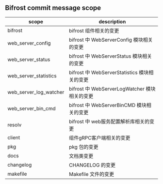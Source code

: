 ## Bifrost commit message scope

| scope                  | description                           |
|------------------------|---------------------------------------|
| bifrost                | bifrost 组件相关的变更                       |
| web_server_config      | bifrost 中 WebServerConfig 模块相关的变更     |
| web_server_status      | bifrost 中 WebServerStatus 模块相关的变更     |
| web_server_statistics  | bifrost 中 WebServerStatistics 模块相关的变更 |
| web_server_log_watcher | bifrost 中 WebServerLogWatcher 模块相关的变更 |
| web_server_bin_cmd     | bifrost 中 WebServerBinCMD 模块相关的变更     |
| resolv                 | bifrost 中 web服务配置解析库相关的变更             |
| client                 | 组件gRPC客户端相关的变更                        |
| pkg                    | pkg 包的变更                              |
| docs                   | 文档类变更                                 |
| changelog              | CHANGELOG 的变更                         |
| makefile               | Makefile 文件的变更                        |